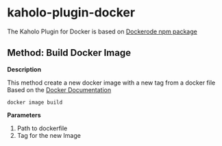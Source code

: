 # kaholo-plugin-docker

The Kaholo Plugin for Docker is based on [Dockerode npm package](https://www.npmjs.com/package/dockerode)

## Method: Build Docker Image

**Description**

This method create a new docker image with a new tag from a docker file 
Based on the [Docker Documentation](https://docs.docker.com/engine/reference/commandline/image_build/)

```docker image build```

**Parameters**

1) Path to dockerfile
2) Tag for the new Image




